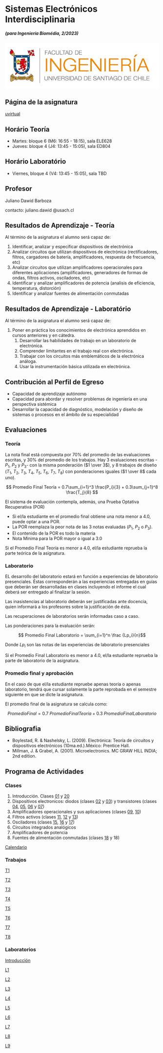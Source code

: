 # Sistemas Electrónicos Interdisciplinaria
##### (para Ingeniería Biomédia, 2/2023)

![FING](img/logo_fing.png?raw=true "FING")

## Página de la asignatura

[uvirtual](https://uvirtual.usach.cl/moodle/course/view.php?id=36972)

## Horário Teoría
- Martes: bloque 6 (M6: 16:55 - 18:15), sala ELE628
- Jueves: bloque 4 (J4: 13:45 - 15:05), sala ED804

## Horário Laboratório
- Viernes, bloque 4 (V4: 13:45 - 15:05), sala TBD

## Profesor

Juliano Dawid Barboza

contacto: juliano.dawid @usach.cl

## Resultados de Aprendizaje - Teoría

Al término de la asignatura el alumno será capaz de:
1. Identificar, analizar y especificar dispositivos de electrónica
1. Analizar circuitos que utilizan dispositivos de electrónica (rectificadores, filtros, cargadores de batería, amplificadores, respuesta de frecuencia, etc)
1. Analizar circuitos que utilizan amplificadores operacionales para diferentes aplicaciones (amplificadores, generadores de formas de ondas, filtros activos, osciladores, etc)
1. Identificar y analizar amplificadores de potencia (analisis de eficiencia, temperatura, distorción)
1. Identificar y analizar fuentes de alimentación conmutadas

## Resultados de Aprendizaje - Laboratório

Al término de la asignatura el alumno será capaz de:
1. Poner en práctica los conocimientos de electrónica aprendidos en cursos anteriores y en cátedra.
    1. Desarrollar las habilidades de trabajo en un laboratorio de electrónica.
    1. Comprender limitantes en el trabajo real con electrónica.
    1. Trabajar con los circuitos más emblemáticos de la electrónica análoga.
    1. Usar la instrumentación básica utilizada en electrónica.

## Contribución al Perfil de Egreso
- Capacidad de aprendizaje autónomo
- Capacidad para abordar y resolver problemas de ingeniería en una perspectiva sistémica
- Desarrollar la capacidad de diagnóstico, modelación y diseño de sistemas o procesos en el ámbito de su especialidad

## Evaluaciones

### Teoría
La nota final está compuesta por 70% del promedio de las evaluaciones escritas, y 30% del promedio de los trabajos. Hay 3 evaluaciones escritas - $P_1$, $P_2$ y $P_3$- con la misma ponderación ($1 \over 3$), y 8 trabajos de diseño ($T_1$, $T_2$, $T_3$, $T_4$, $T_5$, $T_6$, $T_7$, $T_8$) con ponderaciones iguales ($1 \over 8$ cada uno).

$$ Promedio Final Teoría = 0.7\sum_{i=1}^3 \frac{P_i}{3} + 0.3\sum_{j=1}^8 \frac{T_j}{8} $$

El sistema de evaluación contempla, además, una Prueba Optativa Recuperativa (POR)

- Si el/la estudiante en el promedio final obtiene una nota menor a 4.0, puede optar a una POR.
- La POR reemplaza la peor nota de las 3 notas
evaluadas ($P_1$, $P_2$ o $P_3$).
- El contenido de la POR es todo la materia
- Nota Mínima para la POR mayor o igual a 3.0

Si el Promedio Final Teoría es menor a 4.0, el/la estudiante reprueba la parte teórica de la asignatura.

### Laboratorio

EL desarrollo del laboratorio estará en función a experiencias de laboratorio presenciales. Éstas corresponderán a las experiencias entregadas en guías que deberán ser desarrolladas en clases incluyendo el informe el cual deberá ser entregado al finalizar la sesión.

Las inasistencias al laboratorio deberán ser justificadas ante docencia, quien informará a los profesores sobre la justificación de ésta.

Las recuperaciones de laboratorios serán informadas caso a caso.

Las ponderaciones para la evaluación serán:

$$ Promedio Final Laboratorio = \sum_{i=1}^n \frac {Lp_i}{n}$$

Donde $Lp_i$ son las notas de las experiencias de laboratorio presenciales

Si el Promedio Final Laboratorio es menor a 4.0, el/la estudiante reprueba la parte de laboratorio de la asignatura.

### Promedio final y aprobación

En el caso de que el/la estudiante repruebe apenas teoría o apenas laboratorio, tendrá que cursar solamente la parte reprobada en el semestre siguiente en que se dicte la asignatura.

El promedio final de la asignatura se calcula como:

$$ Promedio Final = 0.7\ Promedio Final Teoría + 0.3\ Promedio Final Laboratorio  $$

## Bibliografia
- Boylestad, R. & Nashelsky, L. (2009). Electrónica: Teoría de circuitos y dispositivos electrónicos (10ma.ed.).México: Prentice Hall.
- Millman, J. & Grabel, A. (2001). Microelectronics. MC GRAW HILL INDIA; 2nd edition.

## Programa de Actividades

### Clases

1. Introducción. Clases [01](/teoria/01_Introduccion.md) y [20](/teoria/20_semiconductors.md)
1. Dispositivos electronicos: diodos (clases [02](/teoria/02_Diodos.md) y [03](/teoria/03_Diodos_II.md)) y transistores (clases [04](/teoria/04_BJT_I.md), [05](/teoria/05_BJT_II.md), [06](/teoria/06_CE.md) y [07](/teoria/07_CE_II.md))
1. Amplificadores operacionales y sus aplicaciones (clases [09](/teoria/09_opamp.md), [10](/teoria/10_opamp_II.md))
1. Filtros activos (clases [11](/teoria/11_frec.md), [12](/teoria/12_frec_II.md) y [13](/teoria/13_pre_P2.md))
1. Osciladores (clases [15](/teoria/15_multivibrators.md), [16](/teoria/16_multivibrators_exercises.md) y [17](/teoria/17_oscilators.md))
1. Circuitos integrados analógicos
1. Amplificadores de potencia
1. Fuentes de alimentación conmutadas (clases [18](/teoria/18_voltage_regulators.md) y 18)

[Calendario](CALENDAR.md)

### Trabajos

[T1](/teoria/T1.md)

[T2](/teoria/T2.md)

[T3](/teoria/T3.md)

[T4](/teoria/T4.md)

[T5](/teoria/T5.md)

[T6](/teoria/T6.md)

[T7](/teoria/T7.md)

[T8](/teoria/T8.md)

### Laboratorios

[Introducción](/laboratorio/intro.pdf)

[L1](/laboratorio/L1.md)

[L2](/laboratorio/L2.md)

[L3](/laboratorio/L3.md)

[L4](/laboratorio/L4.md)

[L5](/laboratorio/L5.md)

[L6](/laboratorio/L6.md)

[L7](/laboratorio/L7.md)

[L8](/laboratorio/L8.md)

[L9](/laboratorio/L9.md)

